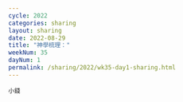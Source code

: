 ```yaml
---
cycle: 2022
categories: sharing
layout: sharing
date: 2022-08-29
title: "神學梳理："
weekNum: 35
dayNum: 1
permalink: /sharing/2022/wk35-day1-sharing.html
---
```


[](https://eccseattle.github.io/media/sharing/2022/wk035/2022-08-29-bin.m4a)

`小錢`
